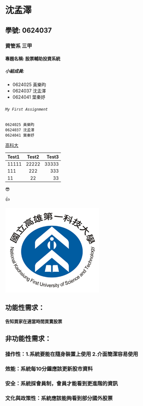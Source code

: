 # 沈孟澤

## 學號: 0624037

### 資管系 三甲

#### 專題名稱: 股票輔助投資系統

##### 小組成員:

* 0624025 黃樂昀
* 0624037 沈孟澤
* 0624041 葉秦妤
 
###### `My First Assignment`

```
0624025 黃樂昀
0624037 沈孟澤
0624041 葉秦妤
```

[高科大](https://www.nkust.edu.tw/)


| Test1 | Test2 | Test3 |
|:------|:-----:|------:|
| 11111 | 22222 | 33333 |
| 111 | 222 | 333 |
| 11 | 22 | 33 |


:sunglasses:

:thumbsup:

![NKFUST](nkfust.jpg "第一科大")

## 功能性需求：
#### 告知買家在適當時間買賣股票
## 非功能性需求：
### 操作性：1.系統要能在隨身裝置上使用 2.介面簡潔容易使用
### 效能：系統每10分鐘應該更新股市資料
### 安全：系統採會員制，會員才能看到更進階的資訊
### 文化與政策性：系統應該能夠看到部分國外股票



